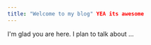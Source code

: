 ```yaml
---
title: "Welcome to my blog" YEA its awesome
---
```


I'm glad you are here. I plan to talk about ...

